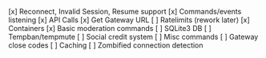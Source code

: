 [x] Reconnect, Invalid Session, Resume support
[x] Commands/events listening
[x] API Calls
[x] Get Gateway URL
[ ] Ratelimits (rework later)
[x] Containers
[x] Basic moderation commands
[ ] SQLite3 DB
[ ] Tempban/tempmute
[ ] Social credit system
[ ] Misc commands
[ ] Gateway close codes
[ ] Caching
[ ] Zombified connection detection
